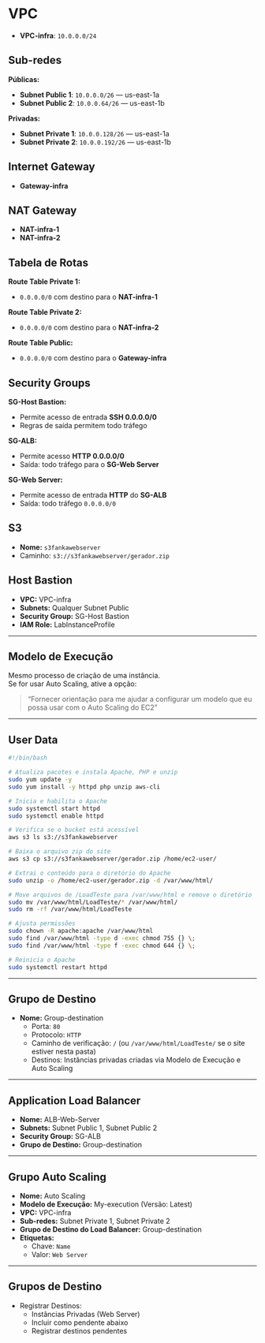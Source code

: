 # VPC  
- **VPC-infra**: `10.0.0.0/24`  

## Sub-redes  

**Públicas:**  
- **Subnet Public 1**: `10.0.0.0/26` — us-east-1a  
- **Subnet Public 2**: `10.0.0.64/26` — us-east-1b  

**Privadas:**  
- **Subnet Private 1**: `10.0.0.128/26` — us-east-1a  
- **Subnet Private 2**: `10.0.0.192/26` — us-east-1b  

## Internet Gateway  
- **Gateway-infra**  

## NAT Gateway  
- **NAT-infra-1**  
- **NAT-infra-2**  

## Tabela de Rotas  

**Route Table Private 1:**  
- `0.0.0.0/0` com destino para o **NAT-infra-1**  

**Route Table Private 2:**  
- `0.0.0.0/0` com destino para o **NAT-infra-2**  

**Route Table Public:**  
- `0.0.0.0/0` com destino para o **Gateway-infra**  

## Security Groups  

**SG-Host Bastion:**  
- Permite acesso de entrada **SSH 0.0.0.0/0**  
- Regras de saída permitem todo tráfego  

**SG-ALB:**  
- Permite acesso **HTTP 0.0.0.0/0**  
- Saída: todo tráfego para o **SG-Web Server**  

**SG-Web Server:**  
- Permite acesso de entrada **HTTP** do **SG-ALB**  
- Saída: todo tráfego `0.0.0.0/0`  

## S3  
- **Nome:** `s3fankawebserver`  
- Caminho: `s3://s3fankawebserver/gerador.zip`  

## Host Bastion  

- **VPC:** VPC-infra  
- **Subnets:** Qualquer Subnet Public  
- **Security Group:** SG-Host Bastion  
- **IAM Role:** LabInstanceProfile  

---

## Modelo de Execução  

Mesmo processo de criação de uma instância.  
Se for usar Auto Scaling, ative a opção:  
> “Fornecer orientação para me ajudar a configurar um modelo que eu possa usar com o Auto Scaling do EC2”  

---

## User Data  

```bash
#!/bin/bash

# Atualiza pacotes e instala Apache, PHP e unzip
sudo yum update -y
sudo yum install -y httpd php unzip aws-cli

# Inicia e habilita o Apache
sudo systemctl start httpd
sudo systemctl enable httpd

# Verifica se o bucket está acessível
aws s3 ls s3://s3fankawebserver

# Baixa o arquivo zip do site
aws s3 cp s3://s3fankawebserver/gerador.zip /home/ec2-user/

# Extrai o conteúdo para o diretório do Apache
sudo unzip -o /home/ec2-user/gerador.zip -d /var/www/html/

# Move arquivos de /LoadTeste para /var/www/html e remove o diretório
sudo mv /var/www/html/LoadTeste/* /var/www/html/
sudo rm -rf /var/www/html/LoadTeste

# Ajusta permissões
sudo chown -R apache:apache /var/www/html
sudo find /var/www/html -type d -exec chmod 755 {} \;
sudo find /var/www/html -type f -exec chmod 644 {} \;

# Reinicia o Apache
sudo systemctl restart httpd
```

---

## Grupo de Destino  

- **Nome:** Group-destination  
  - Porta: `80`  
  - Protocolo: `HTTP`  
  - Caminho de verificação: `/` (ou `/var/www/html/LoadTeste/` se o site estiver nesta pasta)  
  - Destinos: Instâncias privadas criadas via Modelo de Execução e Auto Scaling  

---

## Application Load Balancer  

- **Nome:** ALB-Web-Server  
- **Subnets:** Subnet Public 1, Subnet Public 2  
- **Security Group:** SG-ALB  
- **Grupo de Destino:** Group-destination  

---

## Grupo Auto Scaling  

- **Nome:** Auto Scaling  
- **Modelo de Execução:** My-execution (Versão: Latest)  
- **VPC:** VPC-infra  
- **Sub-redes:** Subnet Private 1, Subnet Private 2  
- **Grupo de Destino do Load Balancer:** Group-destination  
- **Etiquetas:**  
  - Chave: `Name`  
  - Valor: `Web Server`  

---

## Grupos de Destino  

- Registrar Destinos:  
  - Instâncias Privadas (Web Server)  
  - Incluir como pendente abaixo  
  - Registrar destinos pendentes  
